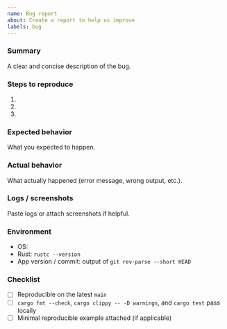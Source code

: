 ```yaml
---
name: Bug report
about: Create a report to help us improve
labels: bug
---
```


### Summary
A clear and concise description of the bug.

### Steps to reproduce
1. 
2. 
3. 

### Expected behavior
What you expected to happen.

### Actual behavior
What actually happened (error message, wrong output, etc.).

### Logs / screenshots
Paste logs or attach screenshots if helpful.

### Environment
- OS: 
- Rust: `rustc --version`
- App version / commit: output of `git rev-parse --short HEAD`

### Checklist
- [ ] Reproducible on the latest `main`
- [ ] `cargo fmt --check`, `cargo clippy -- -D warnings`, and `cargo test` pass locally
- [ ] Minimal reproducible example attached (if applicable)
